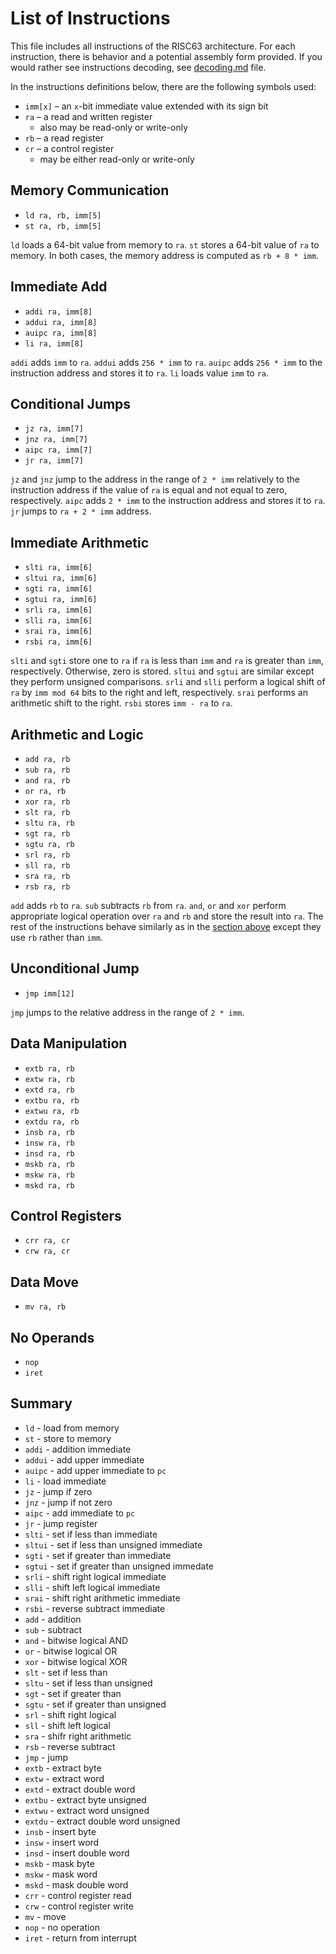# List of Instructions

This file includes all instructions of the RISC63 architecture. For each instruction, there is behavior and a potential assembly form provided. If you would rather see instructions decoding, see [decoding.md](decoding.md) file.

In the instructions definitions below, there are the following symbols used:

* `imm[x]` – an `x`-bit immediate value extended with its sign bit
* `ra` – a read and written register
  * also may be read-only or write-only
* `rb` – a read register
* `cr` – a control register
  * may be either read-only or write-only

## Memory Communication

* `ld ra, rb, imm[5]`
* `st ra, rb, imm[5]`

`ld` loads a 64-bit value from memory to `ra`. `st` stores a 64-bit value of `ra` to memory. In both cases, the memory address is computed as `rb + 8 * imm`.

## Immediate Add

* `addi ra, imm[8]`
* `addui ra, imm[8]`
* `auipc ra, imm[8]`
* `li ra, imm[8]`

`addi` adds `imm` to `ra`. `addui` adds `256 * imm` to `ra`. `auipc` adds `256 * imm` to the instruction address and stores it to `ra`. `li` loads value `imm` to `ra`.

## Conditional Jumps

* `jz ra, imm[7]`
* `jnz ra, imm[7]`
* `aipc ra, imm[7]`
* `jr ra, imm[7]`

`jz` and `jnz` jump to the address in the range of `2 * imm` relatively to the instruction address if the value of `ra` is equal and not equal to zero, respectively. `aipc` adds `2 * imm` to the instruction address and stores it to `ra`. `jr` jumps to `ra + 2 * imm` address.

## Immediate Arithmetic

* `slti ra, imm[6]`
* `sltui ra, imm[6]`
* `sgti ra, imm[6]`
* `sgtui ra, imm[6]`
* `srli ra, imm[6]`
* `slli ra, imm[6]`
* `srai ra, imm[6]`
* `rsbi ra, imm[6]`

`slti` and `sgti` store one to `ra` if `ra` is less than `imm` and `ra` is greater than `imm`, respectively. Otherwise, zero is stored. `sltui` and `sgtui` are similar except they perform unsigned comparisons. `srli` and `slli` perform a logical shift of `ra` by `imm mod 64` bits to the right and left, respectively. `srai` performs an arithmetic shift to the right. `rsbi` stores `imm - ra` to `ra`.

## Arithmetic and Logic

* `add ra, rb`
* `sub ra, rb`
* `and ra, rb`
* `or ra, rb`
* `xor ra, rb`
* `slt ra, rb`
* `sltu ra, rb`
* `sgt ra, rb`
* `sgtu ra, rb`
* `srl ra, rb`
* `sll ra, rb`
* `sra ra, rb`
* `rsb ra, rb`

`add` adds `rb` to `ra`. `sub` subtracts `rb` from `ra`. `and`, `or` and `xor` perform appropriate logical operation over `ra` and `rb` and store the result into `ra`. The rest of the instructions behave similarly as in the [section above](#arithmetic-and-logic) except they use `rb` rather than `imm`.

## Unconditional Jump

* `jmp imm[12]`

`jmp` jumps to the relative address in the range of `2 * imm`.

## Data Manipulation

* `extb ra, rb`
* `extw ra, rb`
* `extd ra, rb`
* `extbu ra, rb`
* `extwu ra, rb`
* `extdu ra, rb`
* `insb ra, rb`
* `insw ra, rb`
* `insd ra, rb`
* `mskb ra, rb`
* `mskw ra, rb`
* `mskd ra, rb`

## Control Registers

* `crr ra, cr`
* `crw ra, cr`

## Data Move

* `mv ra, rb`

## No Operands

* `nop`
* `iret`



## Summary

* `ld` - load from memory
* `st` - store to memory
* `addi` - addition immediate
* `addui` - add upper immediate
* `auipc` - add upper immediate to `pc`
* `li` - load immediate
* `jz` - jump if zero
* `jnz` - jump if not zero
* `aipc` - add immediate to `pc`
* `jr` - jump register
* `slti` - set if less than immediate
* `sltui` - set if less than unsigned immediate
* `sgti` - set if greater than immediate
* `sgtui` - set if greater than unsigned immedate
* `srli` - shift right logical immediate
* `slli` - shift left logical immediate
* `srai` - shift right arithmetic immediate
* `rsbi` - reverse subtract immediate
* `add` - addition
* `sub` - subtract
* `and` - bitwise logical AND
* `or` - bitwise logical OR
* `xor` - bitwise logical XOR
* `slt` - set if less than
* `sltu` - set if less than unsigned
* `sgt` - set if greater than
* `sgtu` - set if greater than unsigned
* `srl` - shift right logical
* `sll` - shift left logical
* `sra` - shifr right arithmetic
* `rsb` - reverse subtract
* `jmp` - jump
* `extb` - extract byte
* `extw` - extract word
* `extd` - extract double word
* `extbu` - extract byte unsigned
* `extwu` - extract word unsigned
* `extdu` - extract double word unsigned
* `insb` - insert byte
* `insw` - insert word
* `insd` - insert double word
* `mskb` - mask byte
* `mskw` - mask word
* `mskd` - mask double word
* `crr` - control register read
* `crw` - control register write
* `mv` - move
* `nop` - no operation
* `iret` - return from interrupt
